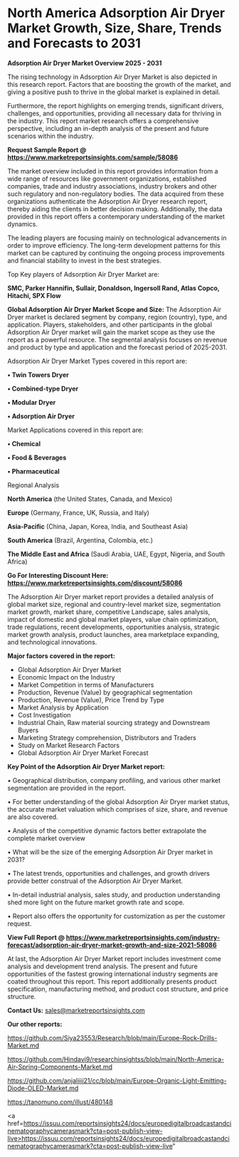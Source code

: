 # North America Adsorption Air Dryer Market Growth, Size, Share, Trends and Forecasts to 2031

<Strong> Adsorption Air Dryer Market Overview 2025 - 2031</strong>

The rising technology in Adsorption Air Dryer Market is also depicted in this research report. Factors that are boosting the growth of the market, and giving a positive push to thrive in the global market is explained in detail.

Furthermore, the report highlights on emerging trends, significant drivers, challenges, and opportunities, providing all necessary data for thriving in the industry. This report market research offers a comprehensive perspective, including an in-depth analysis of the present and future scenarios within the industry.

<strong>Request Sample Report @ <a href=https://www.marketreportsinsights.com/sample/58086>https://www.marketreportsinsights.com/sample/58086</a></strong>

The market overview included in this report provides information from a wide range of resources like government organizations, established companies, trade and industry associations, industry brokers and other such regulatory and non-regulatory bodies. The data acquired from these organizations authenticate the Adsorption Air Dryer research report, thereby aiding the clients in better decision making. Additionally, the data provided in this report offers a contemporary understanding of the market dynamics.

The leading players are focusing mainly on technological advancements in order to improve efficiency. The long-term development patterns for this market can be captured by continuing the ongoing process improvements and financial stability to invest in the best strategies.

Top Key players of Adsorption Air Dryer Market are:

<strong>SMC, Parker Hannifin, Sullair, Donaldson, Ingersoll Rand, Atlas Copco, Hitachi, SPX Flow</strong>

<strong><b>Global Adsorption Air Dryer Market Scope and Size:</b></strong>
The Adsorption Air Dryer market is declared segment by company, region (country), type, and application. Players, stakeholders, and other participants in the global Adsorption Air Dryer market will gain the market scope as they use the report as a powerful resource. The segmental analysis focuses on revenue and product by type and application and the forecast period of 2025-2031.

Adsorption Air Dryer Market Types covered in this report are:

<strong>• Twin Towers Dryer

• Combined-type Dryer

• Modular Dryer

• Adsorption Air Dryer</strong>

Market Applications covered in this report are:

<strong>• Chemical

• Food & Beverages

• Pharmaceutical</strong> 

Regional Analysis

<strong>North America</strong> (the United States, Canada, and Mexico)

<strong>Europe</strong> (Germany, France, UK, Russia, and Italy)

<strong>Asia-Pacific</strong> (China, Japan, Korea, India, and Southeast Asia)

<strong>South America</strong> (Brazil, Argentina, Colombia, etc.)

<strong>The Middle East and Africa</strong> (Saudi Arabia, UAE, Egypt, Nigeria, and South Africa)

<strong>Go For Interesting Discount Here: <a href=https://www.marketreportsinsights.com/discount/58086>https://www.marketreportsinsights.com/discount/58086</a></strong>

The Adsorption Air Dryer market report provides a detailed analysis of global market size, regional and country-level market size, segmentation market growth, market share, competitive Landscape, sales analysis, impact of domestic and global market players, value chain optimization, trade regulations, recent developments, opportunities analysis, strategic market growth analysis, product launches, area marketplace expanding, and technological innovations.

<strong><b>Major factors covered in the report:</b></strong>
<ul>
  <li>Global Adsorption Air Dryer Market </li>
  <li>Economic Impact on the Industry</li>
  <li>Market Competition in terms of Manufacturers</li>
  <li>Production, Revenue (Value) by geographical segmentation</li>
  <li>Production, Revenue (Value), Price Trend by Type</li>
  <li>Market Analysis by Application</li>
  <li>Cost Investigation</li>
  <li>Industrial Chain, Raw material sourcing strategy and Downstream Buyers</li>
  <li>Marketing Strategy comprehension, Distributors and Traders</li>
  <li>Study on Market Research Factors</li>
  <li>Global Adsorption Air Dryer Market Forecast</li>
</ul>

<strong><b>Key Point of the Adsorption Air Dryer Market report:</b></strong>

• Geographical distribution, company profiling, and various other market segmentation are provided in the report.

• For better understanding of the global Adsorption Air Dryer market status, the accurate market valuation which comprises of size, share, and revenue are also covered.

• Analysis of the competitive dynamic factors better extrapolate the complete market overview

• What will be the size of the emerging Adsorption Air Dryer market in 2031?

• The latest trends, opportunities and challenges, and growth drivers provide better construal of the Adsorption Air Dryer Market.

• In-detail industrial analysis, sales study, and production understanding shed more light on the future market growth rate and scope.

• Report also offers the opportunity for customization as per the customer request.

<strong><b>View Full Report @ <a href=https://www.marketreportsinsights.com/industry-forecast/adsorption-air-dryer-market-growth-and-size-2021-58086>https://www.marketreportsinsights.com/industry-forecast/adsorption-air-dryer-market-growth-and-size-2021-58086</a></b></strong>


At last, the Adsorption Air Dryer Market report includes investment come analysis and development trend analysis. The present and future opportunities of the fastest growing international industry segments are coated throughout this report. This report additionally presents product specification, manufacturing method, and product cost structure, and price structure.

<strong>Contact Us:</strong>
sales@marketreportsinsights.com

<strong>Our other reports:</strong>

<a href=https://github.com/Siya23553/Research/blob/main/Europe-Rock-Drills-Market.md>https://github.com/Siya23553/Research/blob/main/Europe-Rock-Drills-Market.md</a>

<a href=https://github.com/Hindavi9/researchinsightss/blob/main/North-America-Air-Spring-Components-Market.md>https://github.com/Hindavi9/researchinsightss/blob/main/North-America-Air-Spring-Components-Market.md</a>

<a href=https://github.com/anjaliiii21/cc/blob/main/Europe-Organic-Light-Emitting-Diode-OLED-Market.md>https://github.com/anjaliiii21/cc/blob/main/Europe-Organic-Light-Emitting-Diode-OLED-Market.md</a>

<a href=https://tanomuno.com/illust/480148>https://tanomuno.com/illust/480148</a>

<a href=https://issuu.com/reportsinsights24/docs/europedigitalbroadcastandcinematographycamerasmark?cta=post-publish-view-live>https://issuu.com/reportsinsights24/docs/europedigitalbroadcastandcinematographycamerasmark?cta=post-publish-view-live</a>"
